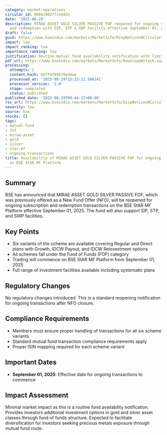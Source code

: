 ```yaml
---
category: market-operations
circular_id: 866619d27fcedd2e
date: '2025-08-29'
description: MIRAE ASSET GOLD SILVER PASSIVE FOF reopened for ongoing subscription
  and redemption with SIP, STP & SWP facility effective September 01, 2025.
draft: false
guid: https://www.bseindia.com/markets/MarketInfo/DispNoticesNCirculars.aspx?Noticeid={F81150E1-FA59-46DC-9FB3-87F8390D7139}&noticeno=20250829-8&dt=08/29/2025&icount=8&totcount=55&flag=0
impact: low
impact_ranking: low
importance_ranking: low
justification: Routine mutual fund availability notification with limited market impact
pdf_url: https://www.bseindia.com/markets/MarketInfo/DownloadAttach.aspx?id=20250829-8&attachedId=
processing:
  attempts: 1
  content_hash: b67f4f89579eddaa
  processed_at: '2025-08-29T15:33:21.566141'
  processor_version: '2.0'
  stage: completed
  status: published
published_date: '2025-08-29T09:44:17+00:00'
rss_url: https://www.bseindia.com/markets/MarketInfo/DispNoticesNCirculars.aspx?Noticeid={F81150E1-FA59-46DC-9FB3-87F8390D7139}&noticeno=20250829-8&dt=08/29/2025&icount=8&totcount=55&flag=0
severity: low
source: bse
stocks: []
tags:
- mutual-fund
- fof
- mirae-asset
- gold
- silver
- star-mf
- ongoing-transactions
title: Availability of MIRAE ASSET GOLD SILVER PASSIVE FOF for ongoing transactions
  on BSE StAR MF Platform
---
```


## Summary

BSE has announced that MIRAE ASSET GOLD SILVER PASSIVE FOF, which was previously offered as a New Fund Offer (NFO), will be reopened for ongoing subscription and redemption transactions on the BSE StAR MF Platform effective September 01, 2025. The fund will also support SIP, STP, and SWP facilities.

## Key Points

- Six variants of the scheme are available covering Regular and Direct plans with Growth, IDCW Payout, and IDCW Reinvestment options
- All schemes fall under the Fund of Funds (FOF) category
- Trading will commence on BSE StAR MF Platform from September 01, 2025
- Full range of investment facilities available including systematic plans

## Regulatory Changes

No regulatory changes introduced. This is a standard reopening notification for ongoing transactions after NFO closure.

## Compliance Requirements

- Members must ensure proper handling of transactions for all six scheme variants
- Standard mutual fund transaction compliance requirements apply
- Proper ISIN mapping required for each scheme variant

## Important Dates

- **September 01, 2025**: Effective date for ongoing transactions to commence

## Impact Assessment

Minimal market impact as this is a routine fund availability notification. Provides investors additional investment options in gold and silver asset classes through fund of funds structure. Expected to facilitate diversification for investors seeking precious metals exposure through mutual fund route.